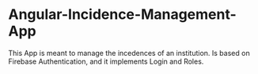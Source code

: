 # Angular-Incidence-Management-App
This App is meant to manage the incedences of an institution. Is based on Firebase Authentication, and it implements Login and Roles. 
